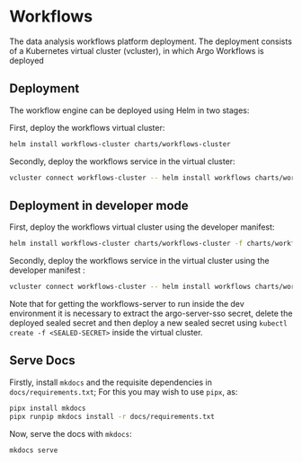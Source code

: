 # Workflows

The data analysis workflows platform deployment. The deployment consists of a Kubernetes virtual cluster (vcluster), in which Argo Workflows is deployed

## Deployment

The workflow engine can be deployed using Helm in two stages:

First, deploy the workflows virtual cluster:
```sh
helm install workflows-cluster charts/workflows-cluster
```

Secondly, deploy the workflows service in the virtual cluster:
```sh
vcluster connect workflows-cluster -- helm install workflows charts/workflows -n workflows --create-namespace
```

## Deployment in developer mode

First, deploy the workflows virtual cluster using the developer manifest:
```sh
helm install workflows-cluster charts/workflows-cluster -f charts/workflows-cluster/dev-values.yaml
```

Secondly, deploy the workflows service in the virtual cluster using the developer manifest :
```sh
vcluster connect workflows-cluster -- helm install workflows charts/workflows -n workflows -f charts/workflows/dev-values.yaml --create-namespace
```
Note that for getting the workflows-server to run inside the dev environment it is necessary to extract the argo-server-sso secret, delete the deployed sealed secret and then deploy a new sealed secret using ```kubectl create -f <SEALED-SECRET>``` inside the virtual cluster.

## Serve Docs

Firstly, install `mkdocs` and the requisite dependencies in `docs/requirements.txt`; For this you may wish to use `pipx`, as:
```sh
pipx install mkdocs
pipx runpip mkdocs install -r docs/requirements.txt
```

Now, serve the docs with `mkdocs`:
```sh
mkdocs serve
```
